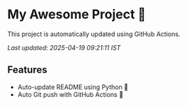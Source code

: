 # My Awesome Project 🚀

This project is automatically updated using GitHub Actions.

_Last updated: 2025-04-19 09:21:11 IST_

## Features
- Auto-update README using Python 🐍
- Auto Git push with GitHub Actions 🤖
